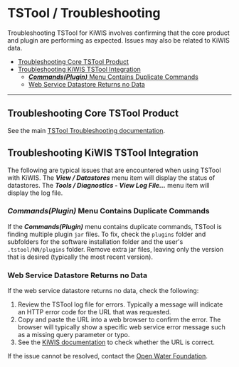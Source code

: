 # TSTool / Troubleshooting #

Troubleshooting TSTool for KiWIS involves confirming that the core product and plugin are performing as expected.
Issues may also be related to KiWIS data.

*   [Troubleshooting Core TSTool Product](#troubleshooting-core-tstool-product)
*   [Troubleshooting KiWIS TSTool Integration](#troubleshooting-kiwis-tstool-integration)
    +   [***Commands(Plugin)*** Menu Contains Duplicate Commands](#commandsplugin-menu-contains-duplicate-commands)
    +   [Web Service Datastore Returns no Data](#web-service-datastore-returns-no-data)

------------------

## Troubleshooting Core TSTool Product ##

See the main [TSTool Troubleshooting documentation](https://opencdss.state.co.us/tstool/latest/doc-user/troubleshooting/troubleshooting/).

## Troubleshooting KiWIS TSTool Integration ##

The following are typical issues that are encountered when using TSTool with KiWIS.
The ***View / Datastores*** menu item will display the status of datastores.
The ***Tools / Diagnostics - View Log File...*** menu item will display the log file.

### ***Commands(Plugin)*** Menu Contains Duplicate Commands ###

If the ***Commands(Plugin)*** menu contains duplicate commands,
TSTool is finding multiple plugin `jar` files.
To fix, check the `plugins` folder and subfolders for the software installation folder
and the user's `.tstool/NN/plugins` folder.
Remove extra jar files, leaving only the version that is desired (typically the most recent version).

### Web Service Datastore Returns no Data ###

If the web service datastore returns no data, check the following:

1.  Review the TSTool log file for errors.
    Typically a message will indicate an HTTP error code for the URL that was requested.
2.  Copy and paste the URL into a web browser to confirm the error.
    The browser will typically show a specific web service error message such as a
    missing query parameter or typo.
3.  See the [KiWIS documentation](https://data.northernwater.org/KiWIS/KiWIS?datasource=0&service=kisters&type=queryServices&request=getrequestinfo)
    to check whether the URL is correct.

If the issue cannot be resolved, contact the [Open Water Foundation](https://openwaterfoundation.org/about-owf/staff/).
